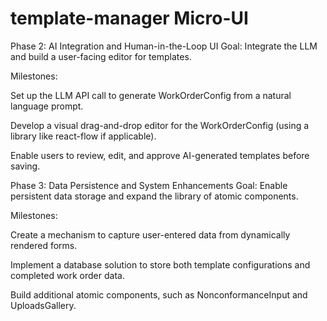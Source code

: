 # template-manager Micro-UI
Phase 2: AI Integration and Human-in-the-Loop UI
Goal: Integrate the LLM and build a user-facing editor for templates.

Milestones:

Set up the LLM API call to generate WorkOrderConfig from a natural language prompt.

Develop a visual drag-and-drop editor for the WorkOrderConfig (using a library like react-flow if applicable).

Enable users to review, edit, and approve AI-generated templates before saving.

Phase 3: Data Persistence and System Enhancements
Goal: Enable persistent data storage and expand the library of atomic components.

Milestones:

Create a mechanism to capture user-entered data from dynamically rendered forms.

Implement a database solution to store both template configurations and completed work order data.

Build additional atomic components, such as NonconformanceInput and UploadsGallery.